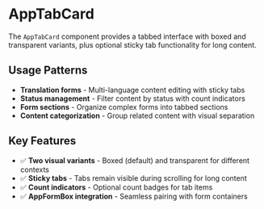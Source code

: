 # AppTabCard

The `AppTabCard` component provides a tabbed interface with boxed and transparent variants, plus optional sticky tab functionality for long content.

## Usage Patterns

- **Translation forms** - Multi-language content editing with sticky tabs
- **Status management** - Filter content by status with count indicators
- **Form sections** - Organize complex forms into tabbed sections  
- **Content categorization** - Group related content with visual separation

## Key Features

- ✅ **Two visual variants** - Boxed (default) and transparent for different contexts
- ✅ **Sticky tabs** - Tabs remain visible during scrolling for long content
- ✅ **Count indicators** - Optional count badges for tab items
- ✅ **AppFormBox integration** - Seamless pairing with form containers
